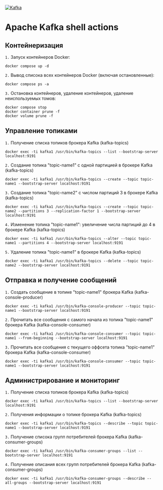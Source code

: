 [![Kafka](https://img.shields.io/badge/Kafka-000000??style=for-the-badge&logo=apachekafka)](https://kafka.apache.org/) 
# Apache Kafka shell actions

## Контейнеризация

`1.` Запуск контейнеров Docker:
```shell
docker compose up -d
```

`2.` Вывод списока всех контейнеров Docker (включая остановленные):
```shell
docker compose ps -a
```

`3.` Остановка контейнеров, удаление контейнеров, удаление неиспользуемых томов:
```shell
docker compose stop
docker container prune -f
docker volume prune -f
```

## Управление топиками

`1.` Получение списка топиков брокера Kafka (kafka-topics)
```shell
docker exec -ti kafka1 /usr/bin/kafka-topics --list --bootstrap-server localhost:9191
```

`2.` Создание топика "topic-name1" с одной партицией в брокере Kafka (kafka-topics)
```shell
docker exec -ti kafka1 /usr/bin/kafka-topics --create --topic topic-name1 --bootstrap-server localhost:9191
```

`3.` Создание топика "topic-name2" с числом партиций 3 в брокере Kafka (kafka-topics)
```shell
docker exec -ti kafka1 /usr/bin/kafka-topics --create --topic topic-name2 --partitions 3 --replication-factor 1 --bootstrap-server localhost:9191
```

`4.` Изменение топика "topic-name1": увеличение числа партиций до 4 в брокере Kafka (kafka-topics)
```shell
docker exec -ti kafka1 /usr/bin/kafka-topics --alter --topic topic-name1 --partitions 4 --bootstrap-server localhost:9191
```

`5.` Удаление топика "topic-name1" в брокере Kafka (kafka-topics)
```shell
docker exec -ti kafka1 /usr/bin/kafka-topics --delete --topic topic-name2 --bootstrap-server localhost:9191
```

## Отправка и получение сообщений

`1.` Создать сообщение в топике "topic-name1" брокера Kafka (kafka-console-producer)
```shell
docker exec -ti kafka1 /usr/bin/kafka-console-producer --topic topic-name1 --bootstrap-server localhost:9191
```

`2.` Прочитать все сообщения с самого начала из топика "topic-name1" брокера Kafka (kafka-console-consumer)
```shell
docker exec -ti kafka1 /usr/bin/kafka-console-consumer --topic topic-name1 --from-beginning --bootstrap-server localhost:9191
```

`3.` Прочитать все сообщения с текущего оффсета топика "topic-name1" брокера Kafka (kafka-console-consumer)
```shell
docker exec -ti kafka1 /usr/bin/kafka-console-consumer --topic topic-name1 --bootstrap-server localhost:9191
```

## Администрирование и мониторинг

`1.` Получение списка топиков брокера Kafka (kafka-topics)
```shell
docker exec -ti kafka1 /usr/bin/kafka-topics --list --bootstrap-server localhost:9191
```

`2.` Получения информации о топике брокера Kafka (kafka-topics)
```shell
docker exec -ti kafka1 /usr/bin/kafka-topics --describe --topic topic-name1 --bootstrap-server localhost:9191
```

`3.` Получение списока групп потребителей брокера Kafka (kafka-consumer-groups)
```shell
docker exec -ti kafka1 /usr/bin/kafka-consumer-groups --list --bootstrap-server localhost:9191
```

`4.` Получение описания всех групп потребителей брокера Kafka (kafka-consumer-groups)
```shell
docker exec -ti kafka1 /usr/bin/kafka-consumer-groups --describe --all-groups --bootstrap-server localhost:9191
```



